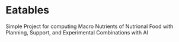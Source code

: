 # Eatables
Simple Project for computing Macro Nutrients of Nutrional Food with Planning, Support, and Experimental Combinations with AI
